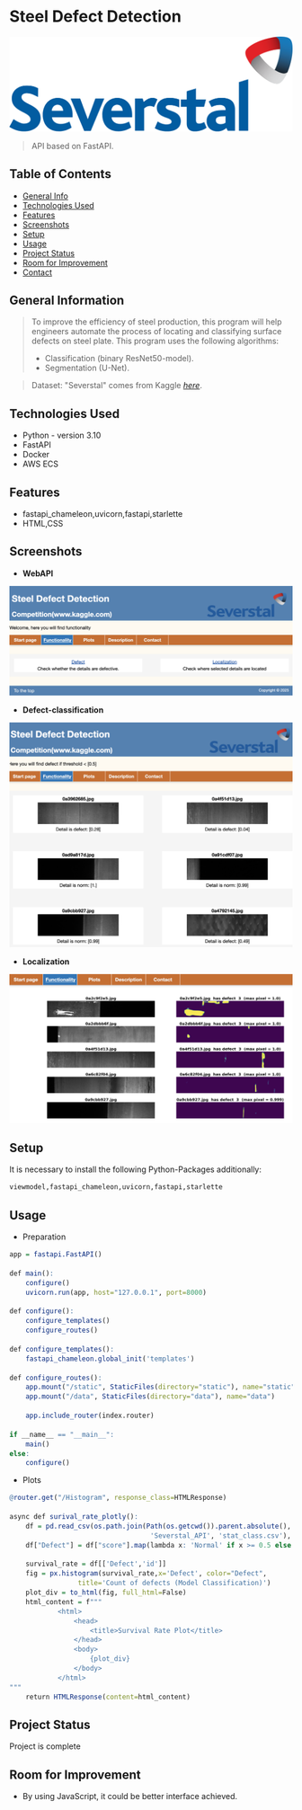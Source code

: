 # Steel Defect Detection

![image](/static/bilder/CHMF.ME_BIG.png ) 

>API based on FastAPI.

## Table of Contents 

* [General Info](#general-information)
* [Technologies Used](#technologies-used)
* [Features](#features)
* [Screenshots](#screenshots)
* [Setup](#setup)
* [Usage](#usage)
* [Project Status](#project-status)
* [Room for Improvement](#room-for-improvement)
* [Contact](#contact)



## General Information

> To improve the efficiency of steel production, this program will help engineers automate the process of locating and classifying surface defects on steel plate.
> This program uses the following algorithms:
 > - Classification (binary ResNet50-model).
 > - Segmentation (U-Net).

 > Dataset: "Severstal" comes from Kaggle [_here_](https://www.kaggle.com/competitions/severstal-steel-defect-detection/overview).

## Technologies Used
- Python - version 3.10
- FastAPI
- Docker
- AWS ECS


## Features
- fastapi_chameleon,uvicorn,fastapi,starlette
- HTML,CSS

## Screenshots
- **WebAPI**

![Example screenshot](/static/bilder/api.png)

- **Defect-classification**

![Example screenshot](/static/bilder/classification.png)

- **Localization**

![Example screenshot](/static/bilder/localization.png)



## Setup

It is necessary to install the following Python-Packages additionally: 
```r
viewmodel,fastapi_chameleon,uvicorn,fastapi,starlette
```

## Usage

* Preparation
```r
app = fastapi.FastAPI()

def main():
    configure()
    uvicorn.run(app, host="127.0.0.1", port=8000)

def configure():
    configure_templates()
    configure_routes()

def configure_templates():
    fastapi_chameleon.global_init('templates')

def configure_routes():
    app.mount("/static", StaticFiles(directory="static"), name="static")
    app.mount("/data", StaticFiles(directory="data"), name="data")

    app.include_router(index.router)

if __name__ == "__main__":
    main()
else:
    configure()

```
* Plots
```r
@router.get("/Histogram", response_class=HTMLResponse)

async def surival_rate_plotly():
    df = pd.read_csv(os.path.join(Path(os.getcwd()).parent.absolute(),
                                   'Severstal_API', 'stat_class.csv'), sep=",")
    df["Defect"] = df["score"].map(lambda x: 'Normal' if x >= 0.5 else 'Defect')

    survival_rate = df[['Defect','id']]
    fig = px.histogram(survival_rate,x='Defect', color="Defect",
                 title='Count of defects (Model Classification)')
    plot_div = to_html(fig, full_html=False)
    html_content = f"""
            <html>
                <head>
                    <title>Survival Rate Plot</title>
                </head>
                <body>
                    {plot_div}
                </body>
            </html>
"""
    return HTMLResponse(content=html_content)
```                 


## Project Status

Project is complete 


## Room for Improvement

* By using JavaScript, it could be better interface achieved.